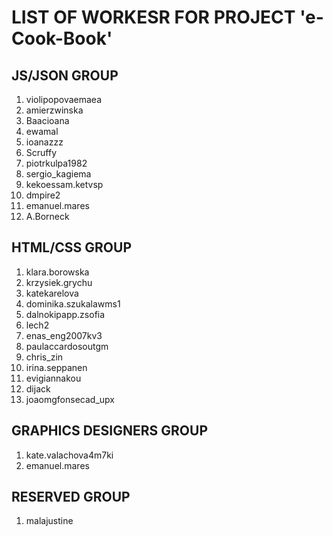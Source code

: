 # LIST OF WORKESR FOR PROJECT 'e-Cook-Book'

## JS/JSON GROUP

1. violipopovaemaea 
2. amierzwinska
3. Baacioana 
4. ewamal
5. ioanazzz
6. Scruffy
7. piotrkulpa1982
8. sergio_kagiema 
9. kekoessam.ketvsp
10. dmpire2
11. emanuel.mares
12. A.Borneck

## HTML/CSS GROUP

1. klara.borowska 
2. krzysiek.grychu
3. katekarelova
4. dominika.szukalawms1
5. dalnokipapp.zsofia
6. lech2 
7. enas_eng2007kv3
8. paulaccardosoutgm 
9. chris_zin
10. irina.seppanen 
11. evigiannakou
12. dijack
13. joaomgfonsecad_upx

## GRAPHICS DESIGNERS GROUP

1. kate.valachova4m7ki 
2. emanuel.mares

## RESERVED GROUP

1. malajustine

